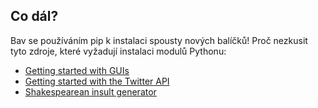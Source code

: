 ## Co dál?

Bav se používáním pip k instalaci spousty nových balíčků! Proč nezkusit tyto zdroje, které vyžadují instalaci modulů Pythonu:

- [Getting started with GUIs](https://projects.raspberrypi.org/en/projects/getting-started-with-guis)
- [Getting started with the Twitter API](https://projects.raspberrypi.org/en/projects/getting-started-with-the-twitter-api)
- [Shakespearean insult generator](https://projects.raspberrypi.org/en/projects/shakespearean-insult-generator/)

